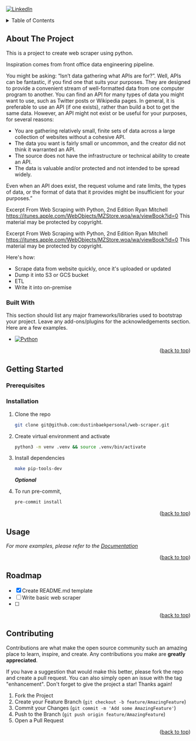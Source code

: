 <a name="readme-top"></a>

<!-- PROJECT SHIELDS -->
<!--
*** I'm using markdown "reference style" links for readability.
*** Reference links are enclosed in brackets [ ] instead of parentheses ( ).
*** See the bottom of this document for the declaration of the reference variables
*** for contributors-url, forks-url, etc. This is an optional, concise syntax you may use.
*** https://www.markdownguide.org/basic-syntax/#reference-style-links
-->
[![LinkedIn][linkedin-shield]][linkedin-url]

<!-- TABLE OF CONTENTS -->
<details>
  <summary>Table of Contents</summary>
  <ol>
    <li>
      <a href="#about-the-project">About The Project</a>
      <ul>
        <li><a href="#built-with">Built With</a></li>
      </ul>
    </li>
    <li>
      <a href="#getting-started">Getting Started</a>
      <ul>
        <li><a href="#prerequisites">Prerequisites</a></li>
        <li><a href="#installation">Installation</a></li>
      </ul>
    </li>
    <li><a href="#usage">Usage</a></li>
    <li><a href="#roadmap">Roadmap</a></li>
    <li><a href="#contributing">Contributing</a></li>
    <li><a href="#license">License</a></li>
    <li><a href="#contact">Contact</a></li>
    <li><a href="#acknowledgments">Acknowledgments</a></li>
  </ol>
</details>



<!-- ABOUT THE PROJECT -->
## About The Project

This is a project to create web scraper using python.

Inspiration comes from front office data engineering pipeline.

You might be asking: “Isn’t data gathering what APIs are for?”. Well, APIs can be fantastic, if you find one that suits your purposes. They are designed to provide a convenient stream of well-formatted data from one computer program to another. You can find an API for many types of data you might want to use, such as Twitter posts or Wikipedia pages. In general, it is preferable to use an API (if one exists), rather than build a bot to get the same data. However, an API might not exist or be useful for your purposes, for several reasons:

* You are gathering relatively small, finite sets of data across a large collection of websites without a cohesive API.
* The data you want is fairly small or uncommon, and the creator did not think it warranted an API.
* The source does not have the infrastructure or technical ability to create an API.
* The data is valuable and/or protected and not intended to be spread widely.

Even when an API does exist, the request volume and rate limits, the types of data, or the format of data that it provides might be insufficient for your purposes.”

Excerpt From
Web Scraping with Python, 2nd Edition
Ryan Mitchell
https://itunes.apple.com/WebObjects/MZStore.woa/wa/viewBook?id=0
This material may be protected by copyright.

Excerpt From
Web Scraping with Python, 2nd Edition
Ryan Mitchell
https://itunes.apple.com/WebObjects/MZStore.woa/wa/viewBook?id=0
This material may be protected by copyright.


Here's how:
* Scrape data from website quickly, once it's uploaded or updated
* Dump it into S3 or GCS bucket
* ETL
* Write it into on-premise





### Built With

This section should list any major frameworks/libraries used to bootstrap your project. Leave any add-ons/plugins for the acknowledgements section. Here are a few examples.

* [![Python][Python]][Python-url]

<p align="right">(<a href="#readme-top">back to top</a>)</p>



<!-- GETTING STARTED -->
## Getting Started

### Prerequisites

### Installation

1. Clone the repo
    ```bash
    git clone git@github.com:dustinbaekpersonal/web-scraper.git
    ```

2. Create virtual environment and activate
    ```bash
    python3 -m venv .venv && source .venv/bin/activate
    ```

3. Install dependencies
    ```bash
    make pip-tools-dev
    ```

    _**Optional**_
4. To run pre-commit,
    ```bash
    pre-commit install
    ```

<p align="right">(<a href="#readme-top">back to top</a>)</p>



<!-- USAGE EXAMPLES -->
## Usage

_For more examples, please refer to the [Documentation](https://example.com)_

<p align="right">(<a href="#readme-top">back to top</a>)</p>



<!-- ROADMAP -->
## Roadmap

- [x] Create README.md template
- [ ] Write basic web scraper
- [ ]


<p align="right">(<a href="#readme-top">back to top</a>)</p>

<!-- CONTRIBUTING -->
## Contributing

Contributions are what make the open source community such an amazing place to learn, inspire, and create. Any contributions you make are **greatly appreciated**.

If you have a suggestion that would make this better, please fork the repo and create a pull request. You can also simply open an issue with the tag "enhancement".
Don't forget to give the project a star! Thanks again!

1. Fork the Project
2. Create your Feature Branch (`git checkout -b feature/AmazingFeature`)
3. Commit your Changes (`git commit -m 'Add some AmazingFeature'`)
4. Push to the Branch (`git push origin feature/AmazingFeature`)
5. Open a Pull Request

<p align="right">(<a href="#readme-top">back to top</a>)</p>



<!-- MARKDOWN LINKS & IMAGES -->
<!-- https://www.markdownguide.org/basic-syntax/#reference-style-links -->
[linkedin-shield]: https://img.shields.io/badge/-LinkedIn-black.svg?style=for-the-badge&logo=linkedin&colorB=555
[linkedin-url]: https://www.linkedin.com/in/dustin-baek-715729179/
[Python]: https://img.shields.io/badge/python-3670A0?style=for-the-badge&logo=python&logoColor=ffdd54
[Python-url]: https://www.python.org/

